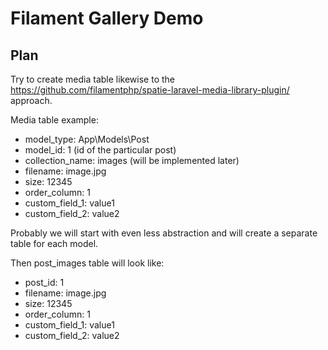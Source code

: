 # Filament Gallery Demo

## Plan

Try to create media table likewise to the 
https://github.com/filamentphp/spatie-laravel-media-library-plugin/
approach.

Media table example:

- model_type: App\Models\Post 
- model_id: 1 (id of the particular post)
- collection_name: images (will be implemented later)
- filename: image.jpg
- size: 12345
- order_column: 1
- custom_field_1: value1 
- custom_field_2: value2

Probably we will start with even less abstraction 
and will create a separate table for each model.

Then post_images table will look like:

- post_id: 1
- filename: image.jpg
- size: 12345
- order_column: 1
- custom_field_1: value1
- custom_field_2: value2
